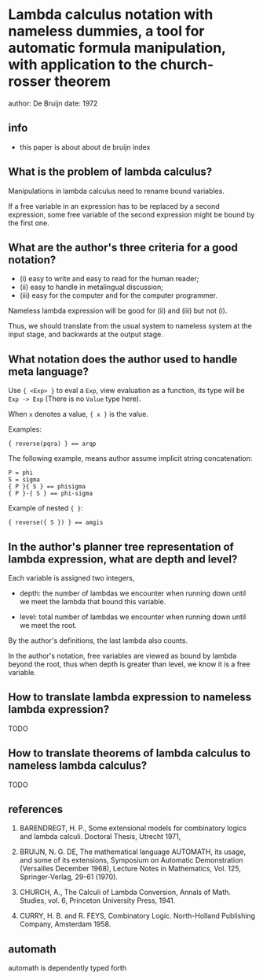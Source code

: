 # Lambda calculus notation with nameless dummies, a tool for automatic formula manipulation, with application to the church-rosser theorem

author: De Bruijn
date: 1972

## info

- this paper is about about de bruijn index

## What is the problem of lambda calculus?

Manipulations in lambda calculus need to rename bound variables.

If a free variable in an expression has to be replaced by a second expression,
some free variable of the second expression might be bound by the first one.

## What are the author's three criteria for a good notation?

- (i) easy to write and easy to read for the human reader;
- (ii) easy to handle in metalingual discussion;
- (iii) easy for the computer and for the computer programmer.

Nameless lambda expression will be good for (ii) and (iii) but not (i).

Thus, we should translate from the usual system to nameless system at the input stage,
and backwards at the output stage.

## What notation does the author used to handle meta language?

Use `{ <Exp> }` to eval a `Exp`, view evaluation as a function,
its type will be `Exp -> Exp` (There is no `Value` type here).

When `x` denotes a value, `{ x }` is the value.

Examples:

```
{ reverse(pqra) } == arqp
```

The following example, means author assume implicit string concatenation:

```
P = phi
S = sigma
{ P }{ S } == phisigma
{ P }-{ S } == phi-sigma
```

Example of nested `{ }`:

```
{ reverse({ S }) } == amgis
```

## In the author's planner tree representation of lambda expression, what are depth and level?

Each variable is assigned two integers,

- depth:
  the number of lambdas we encounter when running down
  until we meet the lambda that bound this variable.

- level:
  total number of lambdas we encounter when running down
  until we meet the root.

By the author's definitions, the last lambda also counts.

In the author's notation, free variables are viewed as bound by lambda beyond the root,
thus when depth is greater than level, we know it is a free variable.

## How to translate lambda expression to nameless lambda expression?

TODO

## How to translate theorems of lambda calculus to nameless lambda calculus?

TODO

## references

1. BARENDREGT, H. P.,
   Some extensional  models for combinatory logics and lambda calculi.
   Doctoral Thesis, Utrecht 1971,

2. BRUIJN, N. G. DE,
   The mathematical language AUTOMATH, its usage, and some of its extensions,
   Symposium on Automatic Demonstration
   (Versailles December 1968), Lecture Notes in Mathematics, Vol. 125, Springer-Verlag, 29-61 (1970).

3. CHURCH, A.,
   The Calculi of Lambda Conversion,
   Annals of Math. Studies, vol. 6,
   Princeton University Press, 1941.

4. CURRY, H. B. and R. FEYS,
   Combinatory Logic.
   North-Holland Publishing Company, Amsterdam 1958.

## automath

automath is dependently typed forth
